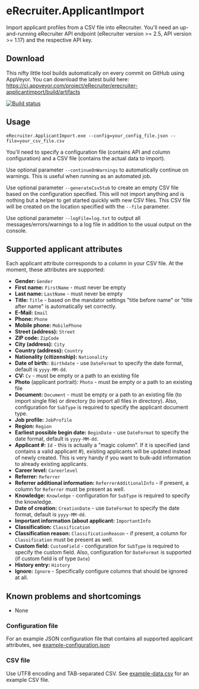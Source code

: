 # eRecruiter.ApplicantImport

Import applicant profiles from a CSV file into eRecruiter. You'll need an up-and-running eRecruiter API endpoint (eRecruiter version >= 2.5, API version >= 1.17) and the respective API key.

## Download

This nifty little tool builds automatically on every commit on GitHub using AppVeyor. You can download the latest build here: https://ci.appveyor.com/project/eRecruiter/erecruiter-applicantimport/build/artifacts

[![Build status](https://ci.appveyor.com/api/projects/status/gt1aur3whro8k2w5)](https://ci.appveyor.com/project/eRecruiter/erecruiter-applicantimport)

## Usage
`eRecruiter.ApplicantImport.exe --config=your_config_file.json --file=your_csv_file.csv`

You'll need to specify a configuration file (contains API and column configuration) and a CSV file (contains the actual data to import).

Use optional parameter `--continueOnWarnings` to automatically continue on warnings. This is useful when running as an automated job.

Use optional parameter `--generateCsvStub` to create an empty CSV file based on the configuration specified. This will not import anything and is nothing but a helper to get started quickly with new CSV files. This CSV file will be created on the location specified with the `--file` parameter.

Use optional parameter `--logFile=log.txt` to output all messages/errors/warnings to a log file in addition to the usual output on the console.

## Supported applicant attributes
Each applicant attribute corresponds to a column in your CSV file. At the moment, these attributes are supported:

- **Gender:** `Gender`
- **First name:** `FirstName` - must never be empty
- **Last name:** `LastName` - must never be empty
- **Title:** `Title` - based on the mandator settings "title before name" or "title after name" is automatically set correctly.
- **E-Mail:** `Email`
- **Phone:** `Phone`
- **Mobile phone:** `MobilePhone`
- **Street (address):** `Street`
- **ZIP code:** `ZipCode`
- **City (address):** `City`
- **Country (address):** `Country`
- **Nationality (citizenship):** `Nationality`
- **Date of birth:**: `Birthdate` - use `DateFormat` to specify the date format, default is `yyyy-MM-dd`.
- **CV:** `Cv` - must be empty or a path to an existing file
- **Photo** (applicant portrait): `Photo` - must be empty or a path to an existing file
- **Document:** `Document` - must be empty or a path to an existing file (to import single file) or directory (to import all files in directory). Also, configuration for `SubType` is required to specify the applicant document type.
- **Job profile:** `JobProfile`
- **Region:** `Region`
- **Earliest possible begin date:** `BeginDate` - use `DateFormat` to specify the date format, default is `yyyy-MM-dd`.
- **Applicant #:** `Id` - this is actually a "magic column". If it is specified (and contains a valid applicant #), existing applicants will be updated instead of newly created. This is very handy if you want to bulk-add information to already existing applicants.
- **Career level:** `Careerlevel`
- **Referrer:** `Referrer`
- **Referrer additional information:** `ReferrerAdditionalInfo` - if present, a column for `Referrer` must be present as well.
- **Knowledge:** `Knowledge` - configuration for `SubType` is required to specify the knowledge.
- **Date of creation:** `CreationDate` - use `DateFormat` to specify the date format, default is `yyyy-MM-dd`.
- **Important information (about applicant:** `ImportantInfo`
- **Classification:** `Classification`
- **Classification reason:** `ClassificationReason` - if present, a column for `Classification` must be present as well.
- **Custom field:** `CustomField` - configuration for `SubType` is required to specify the custom field. Also, configuration for `DateFormat` is supported (if custom field is of type `Date`)
- **History entry:** `History`
- **Ignore:** `Ignore` - Specifically configure columns that should be ignored at all.

## Known problems and shortcomings
- None

### Configuration file
For an example JSON configuration file that contains all supported applicant attributes, see [example-configuration.json](example-configuration.json)

### CSV file
Use UTF8 encoding and TAB-separated CSV. See [example-data.csv](example-data.csv) for an example CSV file.

